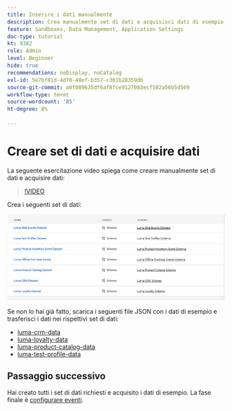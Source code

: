 ```yaml
---
title: Inserire i dati manualmente
description: Crea manualmente set di dati e acquisisci dati di esempio.
feature: Sandboxes, Data Management, Application Settings
doc-type: tutorial
kt: 9382
role: Admin
level: Beginner
hide: true
recommendations: noDisplay, noCatalog
exl-id: 5e7bf81d-4d70-48ef-b357-c361b28359db
source-git-commit: a0f089635df6af8fce9127083ecf582a56b5d569
workflow-type: tm+mt
source-wordcount: '85'
ht-degree: 8%

---
```


# Creare set di dati e acquisire dati

La seguente esercitazione video spiega come creare manualmente set di dati e acquisire dati:

>[!VIDEO](https://video.tv.adobe.com/v/334293?quality=12)


Crea i seguenti set di dati:

![Creare set di dati](/help/tutorial-configure-a-training-sandbox/assets/datasets.png)

Se non lo hai già fatto, scarica i seguenti file JSON con i dati di esempio e trasferisci i dati nei rispettivi set di dati:

* [luma-crm-data](/help/tutorial-configure-a-training-sandbox/assets/luma-data/luma-crm-data.json)
* [luma-loyalty-data](/help/tutorial-configure-a-training-sandbox/assets/luma-data/luma-loyalty-data.json)
* [luma-product-catalog-data](/help/tutorial-configure-a-training-sandbox/assets/luma-data/luma-product-catalog-data.json)
* [luma-test-profile-data](/help/tutorial-configure-a-training-sandbox/assets/luma-data/luma-test-profiles-data.json)

## Passaggio successivo

Hai creato tutti i set di dati richiesti e acquisito i dati di esempio. La fase finale è [configurare eventi](/help/tutorial-configure-a-training-sandbox/configure-events.md).
